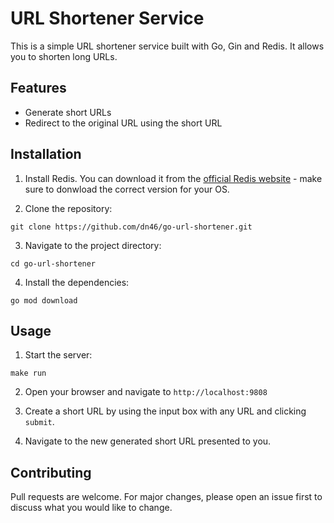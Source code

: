 # URL Shortener Service

This is a simple URL shortener service built with Go, Gin and Redis. It allows you to shorten long URLs.

## Features

- Generate short URLs
- Redirect to the original URL using the short URL

## Installation

1. Install Redis. You can download it from the [official Redis website](https://redis.io/download) - make sure to donwload the correct version for your OS.

2. Clone the repository:

`
git clone https://github.com/dn46/go-url-shortener.git
`

3. Navigate to the project directory:

`
cd go-url-shortener
`

4. Install the dependencies:

`
go mod download
`

## Usage

1. Start the server:

`
make run
`

2. Open your browser and navigate to `http://localhost:9808`

3. Create a short URL by using the input box with any URL and clicking `submit`.

4. Navigate to the new generated short URL presented to you.

## Contributing

Pull requests are welcome. For major changes, please open an issue first to discuss what you would like to change.